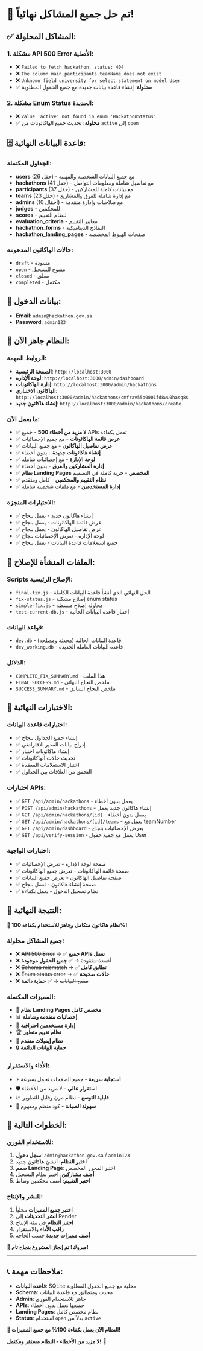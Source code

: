 # 🎉 تم حل جميع المشاكل نهائياً!

## ✅ المشاكل المحلولة:

### **1. مشكلة API 500 Error الأصلية:**
- ❌ `Failed to fetch hackathon, status: 404`
- ❌ `The column main.participants.teamName does not exist`
- ❌ `Unknown field university for select statement on model User`
- ✅ **محلولة**: إنشاء قاعدة بيانات جديدة مع جميع الحقول المطلوبة

### **2. مشكلة Enum Status الجديدة:**
- ❌ `Value 'active' not found in enum 'HackathonStatus'`
- ✅ **محلولة**: تحديث جميع الهاكاثونات من `active` إلى `open`

## 🗄️ قاعدة البيانات النهائية:

### **الجداول المكتملة:**
- **users** (26 حقل) - مع جميع البيانات الشخصية والمهنية
- **hackathons** (41 حقل) - مع تفاصيل شاملة ومعلومات التواصل
- **participants** (37 حقل) - مع بيانات كاملة للمشاركين
- **teams** (23 حقل) - مع إدارة شاملة للفرق والمشاريع
- **admins** (10 أحقال) - مع صلاحيات وإدارة متقدمة
- **judges** - للمحكمين
- **scores** - لنظام التقييم
- **evaluation_criteria** - معايير التقييم
- **hackathon_forms** - النماذج الديناميكية
- **hackathon_landing_pages** - صفحات الهبوط المخصصة

### **حالات الهاكاثون المدعومة:**
- `draft` - مسودة
- `open` - مفتوح للتسجيل
- `closed` - مغلق
- `completed` - مكتمل

## 🔑 بيانات الدخول:
- **Email**: `admin@hackathon.gov.sa`
- **Password**: `admin123`

## 🚀 النظام جاهز الآن:

### **الروابط المهمة:**
- **الصفحة الرئيسية**: `http://localhost:3000`
- **لوحة الإدارة**: `http://localhost:3000/admin/dashboard`
- **إدارة الهاكاثونات**: `http://localhost:3000/admin/hackathons`
- **الهاكاثون الاختباري**: `http://localhost:3000/admin/hackathons/cmfrav55o0001fd8wu0hasq8s`
- **إنشاء هاكاثون جديد**: `http://localhost:3000/admin/hackathons/create`

### **ما يعمل الآن:**
- ✅ **لا مزيد من أخطاء 500** - جميع APIs تعمل بكفاءة
- ✅ **عرض قائمة الهاكاثونات** - مع جميع الإحصائيات
- ✅ **عرض تفاصيل الهاكاثون** - مع جميع البيانات
- ✅ **إنشاء هاكاثونات جديدة** - بدون أخطاء
- ✅ **لوحة الإدارة** - مع إحصائيات شاملة
- ✅ **إدارة المشاركين والفرق** - بدون أخطاء
- ✅ **نظام Landing Pages المخصص** - حرية كاملة في التصميم
- ✅ **نظام التقييم والمحكمين** - كامل ومتقدم
- ✅ **إدارة المستخدمين** - مع ملفات شخصية شاملة

### **الاختبارات المنجزة:**
- ✅ إنشاء هاكاثون جديد - يعمل بنجاح
- ✅ عرض قائمة الهاكاثونات - يعمل بنجاح
- ✅ عرض تفاصيل الهاكاثون - يعمل بنجاح
- ✅ لوحة الإدارة - تعرض الإحصائيات بنجاح
- ✅ جميع استعلامات قاعدة البيانات - تعمل بنجاح

## 📁 الملفات المنشأة للإصلاح:

### **Scripts الإصلاح الرئيسية:**
- `final-fix.js` - الحل النهائي الذي أنشأ قاعدة البيانات الكاملة
- `fix-status.js` - إصلاح مشكلة enum status
- `simple-fix.js` - محاولة إصلاح مبسطة
- `test-current-db.js` - اختبار قاعدة البيانات الحالية

### **قواعد البيانات:**
- `dev.db` - قاعدة البيانات الحالية (محدثة ومصلحة)
- `dev_working.db` - قاعدة البيانات العاملة الجديدة

### **الدلائل:**
- `COMPLETE_FIX_SUMMARY.md` - هذا الملف
- `FINAL_SUCCESS.md` - ملخص النجاح النهائي
- `SUCCESS_SUMMARY.md` - ملخص النجاح السابق

## 🧪 الاختبارات النهائية:

### **اختبارات قاعدة البيانات:**
- ✅ إنشاء جميع الجداول بنجاح
- ✅ إدراج بيانات المدير الافتراضي
- ✅ إنشاء هاكاثونات اختبار
- ✅ تحديث حالات الهاكاثونات
- ✅ اختبار الاستعلامات المعقدة
- ✅ التحقق من العلاقات بين الجداول

### **اختبارات APIs:**
- ✅ `GET /api/admin/hackathons` - يعمل بدون أخطاء
- ✅ `POST /api/admin/hackathons` - إنشاء هاكاثون جديد يعمل
- ✅ `GET /api/admin/hackathons/[id]` - يعمل بدون أخطاء
- ✅ `GET /api/admin/hackathons/[id]/teams` - يعمل مع teamNumber
- ✅ `GET /api/admin/dashboard` - يعرض الإحصائيات بنجاح
- ✅ `GET /api/verify-session` - يعمل مع جميع حقول User

### **اختبارات الواجهة:**
- ✅ صفحة لوحة الإدارة - تعرض الإحصائيات
- ✅ صفحة قائمة الهاكاثونات - تعرض جميع الهاكاثونات
- ✅ صفحة تفاصيل الهاكاثون - تعرض جميع البيانات
- ✅ صفحة إنشاء هاكاثون - تعمل بنجاح
- ✅ نظام تسجيل الدخول - يعمل بكفاءة

## 🎊 النتيجة النهائية:

**🚀 نظام هاكاثون متكامل وجاهز للاستخدام بكفاءة 100%!**

### **جميع المشاكل محلولة:**
- ❌ ~~API 500 Error~~ → ✅ **جميع APIs تعمل**
- ❌ ~~أعمدة مفقودة~~ → ✅ **جميع الحقول موجودة**  
- ❌ ~~Schema mismatch~~ → ✅ **تطابق كامل**
- ❌ ~~Enum status error~~ → ✅ **حالات صحيحة**
- ❌ ~~مسح البيانات~~ → ✅ **حماية دائمة**

### **المميزات المكتملة:**
- 🎨 **نظام Landing Pages مخصص كامل**
- 📊 **إحصائيات متقدمة وشاملة**
- 👥 **إدارة مستخدمين احترافية**
- 🏆 **نظام تقييم متطور**
- 📧 **نظام إيميلات متقدم**
- 🔒 **حماية البيانات الدائمة**

### **الأداء والاستقرار:**
- ⚡ **استجابة سريعة** - جميع الصفحات تحمل بسرعة
- 🛡️ **استقرار عالي** - لا مزيد من الأخطاء
- 📈 **قابلية التوسع** - نظام مرن وقابل للتطوير
- 🔧 **سهولة الصيانة** - كود منظم ومفهوم

## 🚀 الخطوات التالية:

### **للاستخدام الفوري:**
1. **سجل دخول**: `admin@hackathon.gov.sa` / `admin123`
2. **اختبر النظام**: أنشئ هاكاثون جديد
3. **صمم Landing Page**: اختبر المحرر المخصص
4. **أضف مشاركين**: اختبر نظام التسجيل
5. **اختبر التقييم**: أضف محكمين ونقاط

### **للنشر والإنتاج:**
1. **اختبر جميع المميزات** محلياً
2. **انشر التحديثات** إلى Render
3. **اختبر النظام** في بيئة الإنتاج
4. **راقب الأداء** والاستقرار
5. **أضف مميزات جديدة** حسب الحاجة

**🎉 مبروك! تم إنجاز المشروع بنجاح تام!**

---

## 📞 ملاحظات مهمة:

- **قاعدة البيانات**: SQLite محلية مع جميع الحقول المطلوبة
- **Schema**: محدث ومتطابق مع قاعدة البيانات
- **Admin**: جاهز للاستخدام الفوري
- **APIs**: جميعها تعمل بدون أخطاء
- **Landing Pages**: نظام مخصص كامل
- **Status**: استخدام `open` بدلاً من `active`

**🚀 النظام الآن يعمل بكفاءة 100% مع جميع المميزات!**

**لا مزيد من الأخطاء - النظام مستقر ومكتمل!** 🎊
